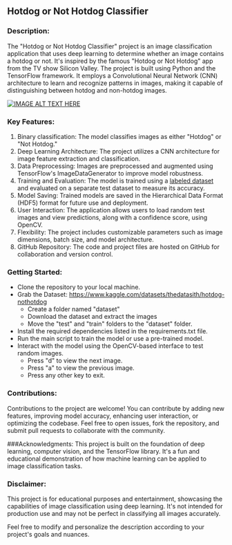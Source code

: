 ## Hotdog or Not Hotdog Classifier

### Description:
The "Hotdog or Not Hotdog Classifier" project is an image classification application that uses deep learning to determine whether an image contains a hotdog or not. It's inspired by the famous "Hotdog or Not Hotdog" app from the TV show Silicon Valley. The project is built using Python and the TensorFlow framework. It employs a Convolutional Neural Network (CNN) architecture to learn and recognize patterns in images, making it capable of distinguishing between hotdog and non-hotdog images.

[![IMAGE ALT TEXT HERE](https://img.youtube.com/vi/vIci3C4JkL0/0.jpg)](https://www.youtube.com/watch?v=vIci3C4JkL0)

### Key Features:

1. Binary classification: The model classifies images as either "Hotdog" or "Not Hotdog."
2. Deep Learning Architecture: The project utilizes a CNN architecture for image feature extraction and classification.
3. Data Preprocessing: Images are preprocessed and augmented using TensorFlow's ImageDataGenerator to improve model robustness.
4. Training and Evaluation: The model is trained using a [labeled dataset](https://www.kaggle.com/datasets/thedatasith/hotdog-nothotdog) and evaluated on a separate test dataset to measure its accuracy.
5. Model Saving: Trained models are saved in the Hierarchical Data Format (HDF5) format for future use and deployment.
6. User Interaction: The application allows users to load random test images and view predictions, along with a confidence score, using OpenCV.
7. Flexibility: The project includes customizable parameters such as image dimensions, batch size, and model architecture.
8. GitHub Repository: The code and project files are hosted on GitHub for collaboration and version control.

### Getting Started:

- Clone the repository to your local machine.
- Grab the Dataset: https://www.kaggle.com/datasets/thedatasith/hotdog-nothotdog
    - Create a folder named "dataset"
    - Download the dataset and extract the images
    - Move the "test" and "train" folders to the "dataset" folder.
- Install the required dependencies listed in the requirements.txt file.
- Run the main script to train the model or use a pre-trained model.
- Interact with the model using the OpenCV-based interface to test random images.
    - Press "d" to view the next image.
    - Press "a" to view the previous image.
    - Press any other key to exit.

### Contributions:
Contributions to the project are welcome! You can contribute by adding new features, improving model accuracy, enhancing user interaction, or optimizing the codebase. Feel free to open issues, fork the repository, and submit pull requests to collaborate with the community.

###Acknowledgments:
This project is built on the foundation of deep learning, computer vision, and the TensorFlow library. It's a fun and educational demonstration of how machine learning can be applied to image classification tasks.

### Disclaimer:
This project is for educational purposes and entertainment, showcasing the capabilities of image classification using deep learning. It's not intended for production use and may not be perfect in classifying all images accurately.

Feel free to modify and personalize the description according to your project's goals and nuances.
